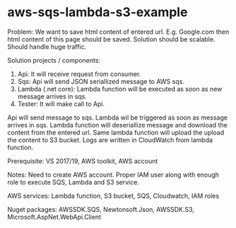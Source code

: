 # aws-sqs-lambda-s3-example

Problem:
We want to save html content of entered url. E.g. Google.com then html content of this page should be saved. Solution should be scalable. Should handle huge traffic.

Solution projects / components:
1. Api: It will receive request from consumer. 
2. Sqs: Api will send JSON seriallized message to AWS sqs. 
3. Lambda (.net core): Lambda function will be executed as soon as new message arrives in sqs.
4. Tester: It will make call to Api.

Api will send message to sqs. Lambda wil be triggered as soon as message arrives in sqs. Lambda function will deseriallize message and download the content from the entered url. Same lambda function will upload the upload the content to S3 bucket. Logs are written in CloudWatch from lambda function. 

Prerequisite: 
VS 2017/19, AWS toolkit, AWS account

Notes:
Need to create AWS account. Proper IAM user along with enough role to execute SQS, Lambda and S3 service.

AWS services:
Lambda function,
S3 bucket,
SQS,
Cloudwatch,
IAM roles


Nuget packages:
AWSSDK.SQS,
Newtonsoft.Json,
AWSSDK.S3,
Microsoft.AspNet.WebApi.Client
